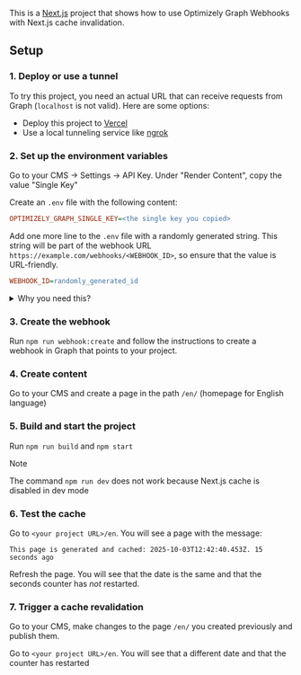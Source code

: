 This is a [Next.js](https://nextjs.org) project that shows how to use Optimizely Graph Webhooks with Next.js cache invalidation.

## Setup

### 1. Deploy or use a tunnel

To try this project, you need an actual URL that can receive requests from Graph (`localhost` is not valid). Here are some options:

- Deploy this project to [Vercel](https://vercel.com)
- Use a local tunneling service like [ngrok](https://ngrok.com)

### 2. Set up the environment variables

Go to your CMS &rarr; Settings &rarr; API Key. Under "Render Content", copy the value "Single Key"

Create an `.env` file with the following content:

```ini
OPTIMIZELY_GRAPH_SINGLE_KEY=<the single key you copied>
```

Add one more line to the `.env` file with a randomly generated string. This string will be part of the webhook URL `https://example.com/webhooks/<WEBHOOK_ID>`, so ensure that the value is URL-friendly.

```ini
WEBHOOK_ID=randomly_generated_id
```

<details>
<summary>Why you need this?</summary>

Webhook URLs are public endpoints. Anyone with the URL will be able to revoke a cache. The `WEBHOOK_ID` environment variable ensures that the webhook URL is not publicly known. Treat the variable as a password or a token

</details>

### 3. Create the webhook

Run `npm run webhook:create` and follow the instructions to create a webhook in Graph that points to your project.

### 4. Create content

Go to your CMS and create a page in the path `/en/` (homepage for English language)

### 5. Build and start the project

Run `npm run build` and `npm start`

> [!Note]
> The command `npm run dev` does not work because Next.js cache is disabled in dev mode

### 6. Test the cache

Go to `<your project URL>/en`. You will see a page with the message:

```
This page is generated and cached: 2025-10-03T12:42:40.453Z. 15 seconds ago
```

Refresh the page. You will see that the date is the same and that the seconds counter has _not_ restarted.

### 7. Trigger a cache revalidation

Go to your CMS, make changes to the page `/en/` you created previously and publish them.

Go to `<your project URL>/en`. You will see that a different date and that the counter has restarted

